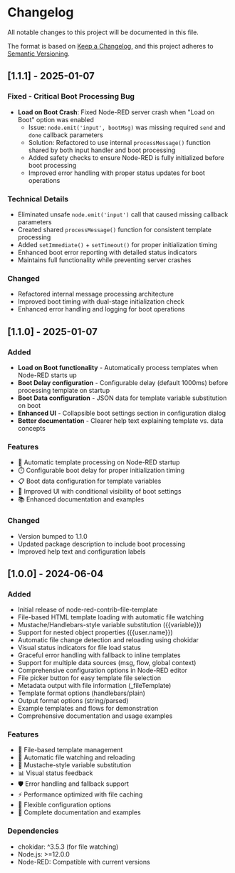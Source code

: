# Changelog

All notable changes to this project will be documented in this file.

The format is based on [Keep a Changelog](https://keepachangelog.com/en/1.0.0/),
and this project adheres to [Semantic Versioning](https://semver.org/spec/v2.0.0.html).

## [1.1.1] - 2025-01-07

### Fixed - Critical Boot Processing Bug
- **Load on Boot Crash**: Fixed Node-RED server crash when "Load on Boot" option was enabled
  - Issue: `node.emit('input', bootMsg)` was missing required `send` and `done` callback parameters
  - Solution: Refactored to use internal `processMessage()` function shared by both input handler and boot processing
  - Added safety checks to ensure Node-RED is fully initialized before boot processing
  - Improved error handling with proper status updates for boot operations

### Technical Details
- Eliminated unsafe `node.emit('input')` call that caused missing callback parameters
- Created shared `processMessage()` function for consistent template processing
- Added `setImmediate()` + `setTimeout()` for proper initialization timing
- Enhanced boot error reporting with detailed status indicators
- Maintains full functionality while preventing server crashes

### Changed
- Refactored internal message processing architecture
- Improved boot timing with dual-stage initialization check
- Enhanced error handling and logging for boot operations

## [1.1.0] - 2025-01-07

### Added
- **Load on Boot functionality** - Automatically process templates when Node-RED starts up
- **Boot Delay configuration** - Configurable delay (default 1000ms) before processing template on startup
- **Boot Data configuration** - JSON data for template variable substitution on boot
- **Enhanced UI** - Collapsible boot settings section in configuration dialog
- **Better documentation** - Clearer help text explaining template vs. data concepts

### Features
- 🚀 Automatic template processing on Node-RED startup
- ⏱️ Configurable boot delay for proper initialization timing
- 📋 Boot data configuration for template variables
- 🎨 Improved UI with conditional visibility of boot settings
- 📚 Enhanced documentation and examples

### Changed
- Version bumped to 1.1.0
- Updated package description to include boot processing
- Improved help text and configuration labels

## [1.0.0] - 2024-06-04

### Added
- Initial release of node-red-contrib-file-template
- File-based HTML template loading with automatic file watching
- Mustache/Handlebars-style variable substitution ({{variable}})
- Support for nested object properties ({{user.name}})
- Automatic file change detection and reloading using chokidar
- Visual status indicators for file load status
- Graceful error handling with fallback to inline templates
- Support for multiple data sources (msg, flow, global context)
- Comprehensive configuration options in Node-RED editor
- File picker button for easy template file selection
- Metadata output with file information (_fileTemplate)
- Template format options (handlebars/plain)
- Output format options (string/parsed)
- Example templates and flows for demonstration
- Comprehensive documentation and usage examples

### Features
- 📁 File-based template management
- 🔄 Automatic file watching and reloading
- 🎯 Mustache-style variable substitution
- 📊 Visual status feedback
- 🛡️ Error handling and fallback support
- ⚡ Performance optimized with file caching
- 🔧 Flexible configuration options
- 📝 Complete documentation and examples

### Dependencies
- chokidar: ^3.5.3 (for file watching)
- Node.js: >=12.0.0
- Node-RED: Compatible with current versions 
